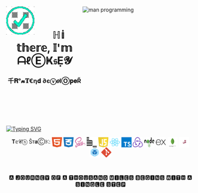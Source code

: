 <!--
**jsapro/jsapro** is a ✨ _special_ ✨ repository because its `README.md` (this file) appears on your GitHub profile.

Here are some ideas to get you started:

- 🔭 I’m currently working on ...
- 🌱 I’m currently learning ...
- 👯 I’m looking to collaborate on ...
- 🤔 I’m looking for help with ...
- 💬 Ask me about ...
- 📫 How to reach me: ...
- 😄 Pronouns: ...
- ⚡ Fun fact: ...
-->

<br/>

<img align="left" src="./images/verified.gif" alt="verified gif" height="75" width="75">

<img align="right" src="./images/programming.gif" alt="man programming" height="200" width="300">

<br/>

<h1 align="center">ℍ𝕚 𝕥𝕙𝕖𝕣𝕖, 𝕀'𝕞 ᗩℓⒺҜ𝔰Ẹ𝓨</h1>
<h3 align="center">千𝐑ᵒ𝓷𝐓€η𝐝 ∂єⓥ𝑒lⓄ𝐩𝐞Ř</h3>

&nbsp;

&nbsp;

&nbsp;

<a href="https://git.io/typing-svg"><img src="https://readme-typing-svg.demolab.com?font=Fira+Code&duration=30000&pause=1000&color=FFFFFF&center=true&vCenter=true&width=780&height=45&lines=%7C%7C%7C%7C%7C%7C%7C%7C%7C%7C%7C%7C%7C%7C%7C%7C%7C%7C%7C%7C%7C%7C%7C%7C%7C%7C%7C%7C%7C%7C%7C%7C%7C%7C%7C%7C%7C%7C%7C%7C%7C%7C%7C%7C%7C%7C%F0%9F%99%82%D6%81%D3%80%C4%85%D5%AA+%D5%A7%D6%85+%CA%82%D2%BD%D2%BD+%D5%BE%D6%85%D5%B4%F0%9F%91%8B" alt="Typing SVG" /></a>

<div align="center">
  <span align="left">𝐓𝕖𝓒ⓗ Ŝт𝐚Ⓒ𝕂: </span>
  <img align="center" src="./images/tech_icons/html-1.svg" alt="tech icon" height="27" width="27" />
  <img align="center" src="./images/tech_icons/css-3.svg" alt="tech icon" height="27" width="27" />
  <img align="center" src="./images/tech_icons/sass-1.svg" alt="tech icon" height="27" width="27" />
  <img align="center" src="./images/tech_icons/bem.svg" alt="tech icon" height="27" width="27" />
  <img align="center" src="./images/tech_icons/javascript-1.svg" alt="tech icon" height="27" width="27" />
  <img align="center" src="./images/tech_icons/react-2.svg" alt="tech icon" height="27" width="27" />
  <img align="center" src="./images/tech_icons/typescript.svg" alt="tech icon" height="27" width="27" />
  <img align="center" src="./images/tech_icons/redux.svg" alt="tech icon" height="27" width="27" />
  <img align="center" src="./images/tech_icons/nodejs-1.svg" alt="tech icon" height="27" width="27" />
  <img align="center" src="./images/tech_icons/express.svg" alt="tech icon" height="27" width="27" />
  <img align="center" src="./images/tech_icons/mongodb-icon-2.svg" alt="tech icon" height="27" width="27" />
  <img align="center" src="./images/tech_icons/jest-2.svg" alt="tech icon" height="27" width="27" />
  <img align="center" src="./images/tech_icons/webpack-icon.svg" alt="tech icon" height="27" width="27" />
  <img align="center" src="./images/tech_icons/git-icon.svg" alt="tech icon" height="27" width="27" />
</div>

&nbsp;
<div align="center">
  🅰 🅹🅾🆄🆁🅽🅴🆈 🅾🅵 🅰 🆃🅷🅾🆄🆂🅰🅽🅳 🅼🅸🅻🅴🆂 🅱🅴🅶🅸🅽🆂 🆆🅸🆃🅷 🅰 🆂🅸🅽🅶🅻🅴 🆂🆃🅴🅿
</div>




